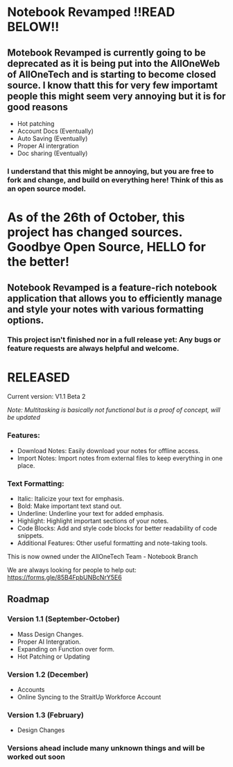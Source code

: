 # Notebook Revamped !!READ BELOW!!

## Motebook Revamped is currently going to be deprecated as it is being put into the AllOneWeb of AllOneTech and is starting to become closed source. I know thatt this for very few importamt people this might seem very annoying but it is for good reasons
- Hot patching
- Account Docs (Eventually)
- Auto Saving (Eventually)
- Proper AI intergration
- Doc sharing (Eventually)
### I understand that this might be annoying, but you are free to fork and change, and build on everything here! Think of this as an open source model.

# As of the 26th of October, this project has changed sources. Goodbye Open Source, HELLO for the better!

## Notebook Revamped is a feature-rich notebook application that allows you to efficiently manage and style your notes with various formatting options.

### This project isn't finished nor in a full release yet: Any bugs or feature requests are always helpful and welcome.

# RELEASED 

Current version: V1.1 Beta 2

*Note: Multitasking is basically not functional but is a proof of concept, will be updated* 

### Features:
- Download Notes: Easily download your notes for offline access.
- Import Notes: Import notes from external files to keep everything in one place.


### Text Formatting:
- Italic: Italicize your text for emphasis.
- Bold: Make important text stand out.
- Underline: Underline your text for added emphasis.
- Highlight: Highlight important sections of your notes.
- Code Blocks: Add and style code blocks for better readability of code snippets.
- Additional Features: Other useful formatting and note-taking tools.


This is now owned under the AllOneTech Team - Notebook Branch

We are always looking for people to help out: https://forms.gle/85B4FpbUNBcNrY5E6

## Roadmap

### Version 1.1 (September-October)
- Mass Design Changes.
- Proper AI Intergration.
- Expanding on Function over form.
- Hot Patching or Updating

### Version 1.2 (December)
- Accounts
- Online Syncing to the StraitUp Workforce Account

### Version 1.3 (February)
- Design Changes

### Versions ahead include many unknown things and will be worked out soon
